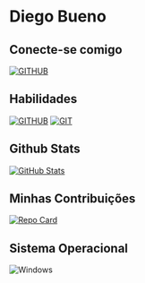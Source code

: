 # Diego Bueno

## Conecte-se comigo
[![GITHUB](https://img.shields.io/badge/Github-222145?style=for-the-badge&logo=Github&logoColor=white)](https://github.com/Diguinhuu)
## Habilidades
[![GITHUB](https://img.shields.io/badge/Github-222145?style=for-the-badge&logo=Github&logoColor=white)](https://docs.github.com)
[![GIT](https://img.shields.io/badge/Git-222145?style=for-the-badge&logo=Github&logoColor=white)](https://git-scm.com/)

## Github Stats
[![GitHub Stats](https://github-readme-stats.vercel.app/api/?username=Diguinhuu&repo=Diguinhuu/dio-lab-open-source&bg_color=100&border_color=30A3DC&show_icons=true&icon_color=3A3DC&title_color=E94D5F&text_color=FFF)](https://github.com/Diguinhuu/dio-lab-open-source)

## Minhas Contribuições
[![Repo Card](https://github-readme-stats.vercel.app/api/pin/?username=Diguinhuu&repo=dio-lab-open-source&bg_color=100&border_color=30A3DC&show_icons=true&icon_color=30A3DC&title_color=E94D5F&text_color=FFF)](https://github.com/Diguinhuu/dio-lab-open-source)



## Sistema Operacional
![Windows](https://img.shields.io/badge/Windows-000?style=for-the-badge&logo=windows&logoColor=2CA5E0)
